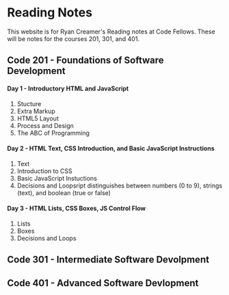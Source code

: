 # Reading Notes
This website is for Ryan Creamer's Reading notes at Code Fellows. These will be notes for the courses 201, 301, and 401. 

## Code 201 - Foundations of Software Development
#### Day 1 - Introductory HTML and JavaScript
  1. Stucture
  2. Extra Markup 
  3. HTML5 Layout
  4. Process and Design 
  5. The ABC of Programming
#### Day 2 - HTML Text, CSS Introduction, and Basic JavaScript Instructions
  1. Text
  2. Introduction to CSS
  3. Basic JavaScript Instuctions
  4. Decisions and Loopsript distinguishes between numbers (0 to 9), strings (text), and boolean (true or false)
#### Day 3 - HTML Lists, CSS Boxes, JS Control Flow
  1. Lists 
  2. Boxes
  3. Decisions and Loops

## Code 301 - Intermediate Software Devolpment 

## Code 401 - Advanced Software Devlopment
